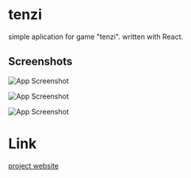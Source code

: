 
# tenzi

simple aplication for game "tenzi". written with React.


## Screenshots

![App Screenshot](https://github.com/user-attachments/assets/e8096d54-369f-476e-8c01-97537736700f)

![App Screenshot](https://github.com/user-attachments/assets/c899408b-482a-4a15-a40b-f454f70f8fb9)

![App Screenshot](https://github.com/user-attachments/assets/2892a83d-108a-4477-8b2a-6a8f37236594)

# Link
[project website](https://enchanting-biscochitos-0cd665.netlify.app/)
